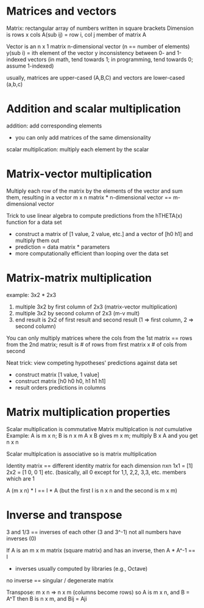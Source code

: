 # Matrices and vectors
Matrix: rectangular array of numbers written in square brackets
Dimension is rows x cols
A(sub ij) = row i, col j member of matrix A

Vector is an n x 1 matrix
n-dimensional vector (n == number of elements)
y(sub i) = ith element of the vector y
inconsistency between 0- and 1-indexed vectors (in math, tend towards 1; in programming, tend towards 0; assume 1-indexed)

usually, matrices are upper-cased (A,B,C) and vectors are lower-cased (a,b,c)

# Addition and scalar multiplication
addition: add corresponding elements 
- you can only add matrices of the same dimensionality

scalar multiplication: multiply each element by the scalar

# Matrix-vector multiplication
Multiply each row of the matrix by the elements of the vector and sum them, resulting in a vector
m x n matrix * n-dimensional vector == m-dimensional vector

Trick to use linear algebra to compute predictions from the hTHETA(x) function for a data set
- construct a matrix of [1 value, 2 value, etc.] and a vector of [h0 h1] and multiply them out
- prediction = data matrix * parameters
- more computationally efficient than looping over the data set

# Matrix-matrix multiplication
example: 3x2 * 2x3
1. multiple 3x2 by first column of 2x3 (matrix-vector multiplication)
2. multiple 3x2 by second column of 2x3 (m-v mult)
3. end result is 2x2 of first result and second result (1 => first column, 2 => second column)

You can only multiply matrices where the cols from the 1st matrix == rows from the 2nd matrix; result is # of rows from first matrix x # of cols from second

Neat trick: view competing hypotheses' predictions against data set
- construct matrix [1 value, 1 value]
- construct matrix [h0 h0 h0, h1 h1 h1]
- result orders predictions in columns

# Matrix multiplication properties
Scalar multiplication is commutative
Matrix multiplcation is *not* cumulative
Example: A is m x n; B is n x m A x B gives m x m; multiply B x A and you get n x n

Scalar multiplcation is associative
so is matrix multiplication

Identity matrix == different identity matrix for each dimension nxn
1x1 = [1]
2x2 = [1 0, 0 1]
etc. (basically, all 0 except for 1,1, 2,2, 3,3, etc. members which are 1

A (m x n) * I == I * A (but the first I is n x n and the second is m x m)

# Inverse and transpose
3 and 1/3 == inverses of each other (3 and 3^-1)
not all numbers have inverses (0)

If A is an m x m matrix (square matrix) and has an inverse, then A * A^-1 == I
- inverses usually computed by libraries (e.g., Octave)

no inverse == singular / degenerate matrix

Transpose: m x n => n x m (columns become rows)
so A is m x n, and B = A^T
then B is n x m, and Bij = Aji

